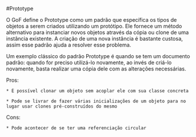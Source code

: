 #Prototype

O GoF define o Prototype como um padrão que específica os tipos de objetos a serem criados utilizando um protótipo. Ele fornece um método alternativo para instanciar novos objetos através da cópia ou clone de uma instância existente. A criação de uma nova instância é bastante custosa, assim esse padrão ajuda a resolver esse problema.

Um exemplo clássico do padrão Prototype é quando se tem um documento padrão: quando for preciso utilizá-lo novamente, ao invés de criá-lo novamente, basta realizar uma cópia dele com as alterações necessárias.

Pros: 
    
    * É possível clonar um objeto sem acoplar ele com sua classe concreta
    
    * Pode se livrar de fazer várias inicializações de um objeto para no lugar usar clones pré-construídos do mesmo

Cons:
    
    * Pode acontecer de se ter uma referenciação circular